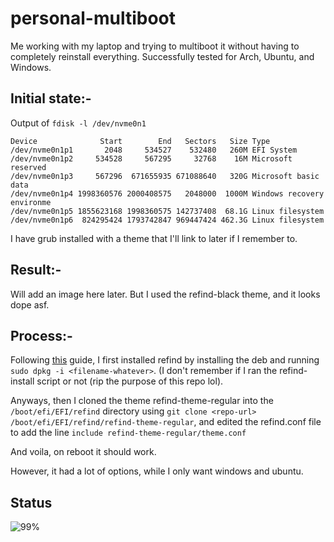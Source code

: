 # personal-multiboot
Me working with my laptop and trying to multiboot it without having to completely reinstall everything. Successfully tested for Arch, Ubuntu, and Windows.

## Initial state:-
Output of `fdisk -l /dev/nvme0n1`
```
Device              Start        End   Sectors   Size Type
/dev/nvme0n1p1       2048     534527    532480   260M EFI System
/dev/nvme0n1p2     534528     567295     32768    16M Microsoft reserved
/dev/nvme0n1p3     567296  671655935 671088640   320G Microsoft basic data
/dev/nvme0n1p4 1998360576 2000408575   2048000  1000M Windows recovery environme
/dev/nvme0n1p5 1855623168 1998360575 142737408  68.1G Linux filesystem
/dev/nvme0n1p6  824295424 1793742847 969447424 462.3G Linux filesystem
```
I have grub installed with a theme that I'll link to later if I remember to. 

## Result:-
Will add an image here later. But I used the refind-black theme, and it looks dope asf.

## Process:-
Following [this](https://medium.com/@manujarvinen/setting-up-a-multi-boot-of-5-linux-distributions-ca1fcf8d502) guide, I first installed refind by installing the deb and running `sudo dpkg -i <filename-whatever>`. 
(I don't remember if I ran the refind-install script or not (rip the purpose of this repo lol).

Anyways, then I cloned the theme refind-theme-regular into the `/boot/efi/EFI/refind` directory using `git clone <repo-url> /boot/efi/EFI/refind/refind-theme-regular`, and edited the refind.conf file to add the line `include refind-theme-regular/theme.conf`   

And voila, on reboot it should work. 

However, it had a lot of options, while I only want windows and ubuntu. 

## Status
![99%](https://progress-bar.dev/99)
